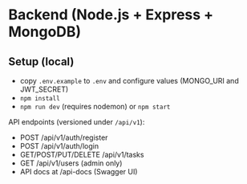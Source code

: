 # Backend (Node.js + Express + MongoDB)

## Setup (local)
- copy `.env.example` to `.env` and configure values (MONGO_URI and JWT_SECRET)
- `npm install`
- `npm run dev` (requires nodemon) or `npm start`

API endpoints (versioned under `/api/v1`):
- POST /api/v1/auth/register
- POST /api/v1/auth/login
- GET/POST/PUT/DELETE /api/v1/tasks
- GET /api/v1/users (admin only)
- API docs at /api-docs (Swagger UI)
